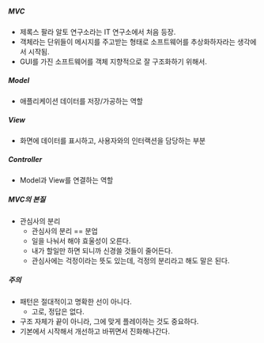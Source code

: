 ##### MVC
- 제록스 팔라 알토 연구소라는 IT 연구소에서 처음 등장.
- 객체라는 단위들이 메시지를 주고받는 형태로 소프트웨어를 추상화하자라는 생각에서 시작됨.
- GUI를 가진 소프트웨어를 객체 지향적으로 잘 구조화하기 위해서.

##### Model
- 애플리케이션 데이터를 저장/가공하는 역할

##### View
- 화면에 데이터를 표시하고, 사용자와의 인터랙션을 담당하는 부분

##### Controller
- Model과 View를 연결하는 역할 

##### MVC의 본질
- 관심사의 분리
  - 관심사의 분리 == 분업
  - 일을 나눠서 해야 효울성이 오른다.
  - 내가 할일만 하면 되니까 신경쓸 것들이 줄어든다.
  - 관심사에는 걱정이라는 뜻도 있는데, 걱정의 분리라고 해도 말은 된다.

##### 주의
- 패턴은 절대적이고 명확한 선이 아니다.
  - 고로, 정답은 없다.
- 구조 자체가 끝이 아니라, 그에 맞게 플레이하는 것도 중요하다.
- 기본에서 시작해서 개선하고 바뀌면서 진화해나간다.